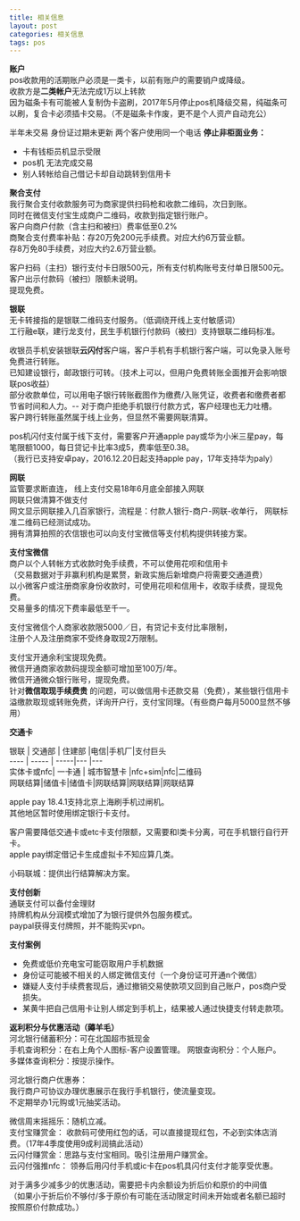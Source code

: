 ```yaml
---
title: 相关信息
layout: post
categories: 相关信息
tags: pos
---
```

**账户**  
pos收款用的活期账户必须是一类卡，以前有账户的需要销户或降级。   
收款方是**二类帐户**无法完成1万以上转款   
因为磁条卡有可能被人复制伪卡盗刷，2017年5月停止pos机降级交易，纯磁条可以刷，复合卡必须插卡交易。（不是磁条卡作废，更不是个人资产自动充公）  

半年未交易 身份证过期未更新 两个客户使用同一个电话 **停止非柜面业务：**    
- 卡有钱柜员机显示受限   
- pos机 无法完成交易   
- 别人转帐给自己借记卡却自动跳转到信用卡  

**聚合支付**   
我行聚合支付收款服务可为商家提供扫码枪和收款二维码，次日到账。   
同时在微信支付宝生成商户二维码，收款到指定银行账户。  
客户向商户付款（含主扫和被扫）费率低至0.2%   
商聚合支付费率补贴：存20万免200元手续费。对应大约6万营业额。  
存8万免80手续费，对应大约2.6万营业额。  

客户扫码（主扫）银行支付卡日限500元，所有支付机构账号支付单日限500元。  
客户出示付款码（被扫）限额未说明。  
提现免费。  

**银联**   
无卡转接指的是银联二维码支付服务。（低调绕开线上支付敏感词）  
工行融e联，建行龙支付，民生手机银行付款码（被扫）支持银联二维码标准。

收银员手机安装银联**云闪付**客户端，客户手机有手机银行客户端，可以免录入账号免费进行转账。  
已知建设银行，邮政银行可转。（技术上可以，但用户免费转账全面推开会影响银联pos收益）  
部分收款单位，可以用电子银行转账截图作为缴费/入账凭证，收费者和缴费者都节省时间和人力。-- 对于商户拒绝手机银行付款方式，客户经理也无力吐槽。  
客户跨行转账虽然属于线上业务，但显然不需要网联清算。  

pos机闪付支付属于线下支付，需要客户开通apple pay或华为小米三星pay，每笔限额1000，每日贷记卡比率3成5，费率低至0.38。   
（我行已支持安卓pay，2016.12.20日起支持apple pay，17年支持华为paly）  

**网联**   
监管要求断直连， 线上支付交易18年6月底全部接入网联    
网联只做清算不做支付   
网文显示网联接入几百家银行，流程是：付款人银行-商户-网联-收单行， 网联标准二维码已经测试成功。    
拥有清算拍照的农信银也可以向支付宝微信等支付机构提供转接方案。   

**支付宝微信**  
商户以个人转帐方式收款时免手续费，不可以使用花呗和信用卡    
（交易数据对于非赢利机构是累赘，新政实施后新增商户将需要交通道费）   
以小微客户或注册商家身份收款时，可使用花呗和信用卡，收取手续费，提现免费。  
交易量多的情况下费率最低至千一。  

支付宝微信个人商家收款限5000／日，有贷记卡支付比率限制，  
注册个人及注册商家不受终身取现2万限制。   

支付宝开通余利宝提现免费。   
微信开通商家收款码提现金额可增加至100万/年。  
微信开通微众银行账号，提现免费。  
针对**微信取现手续费贵** 的问题，可以做信用卡还款交易（免费），某些银行信用卡溢缴款取现或转账免费，详询开户行，支付宝同理。（有些商户每月5000显然不够用）  

**交通卡**  

银联 | 交通部 | 住建部  |电信|手机厂|支付巨头  
---- | ----- | -----|---  |---  
实体卡或nfc| 一卡通  | 城市智慧卡 |nfc+sim|nfc|二维码  
网联结算|储值卡|储值卡|网联结算|网联结算|网联结算  

apple pay 18.4.1支持北京上海刷手机过闸机。   
其他地区暂时使用绑定银行卡支付。   

客户需要降低交通卡或etc卡支付限额，又需要和Ⅰ类卡分离，可在手机银行自行开卡。   
apple pay绑定借记卡生成虚拟卡不知应算几类。  

小码联城：提供出行结算解决方案。   

**支付创新**  
通联支付可以备付金理财    
持牌机构从分润模式增加了为银行提供外包服务模式。  
paypal获得支付牌照，并不能购买vpn。

**支付案例**  
- 免费或低价充电宝可能窃取用户手机数据  
- 身份证可能被不相关的人绑定微信支付（一个身份证可开通n个微信）  
- 嫌疑人支付手续费套现后，通过撤销交易使款项又回到自己账户，pos商户受损失。  
- 某黄牛把自己信用卡让别人绑定到手机上，结果被人通过快捷支付转走款项。  

**返利积分与优惠活动（薅羊毛）**  
河北银行储蓄积分：可在北国超市抵现金  
手机查询积分：在右上角个人图标-客户设置管理。 网银查询积分：个人账户。   
多媒体查询积分：按提示操作。  

河北银行商户优惠券：  
我行商户可协议办理优惠展示在我行手机银行，使流量变现。  
不定期举办1元购或1元抽奖活动。  

微信周末摇摇乐：随机立减。  
支付宝赚赏金： 收款码可使用红包的话，可以直接提现红包，不必到实体店消费。（17年4季度使用9成利润搞此活动）  
云闪付赚赏金：思路与支付宝相同。吸引注册用户赚赏金。    
云闪付强推nfc： 领券后用闪付手机或ic卡在pos机具闪付支付才能享受优惠。  

对于满多少减多少的优惠活动，需要把卡内余额设为折后价和原价的中间值  
（如果小于折后价不够付/多于原价有可能在活动限定时间未开始或者名额已超时按照原价付款成功。）
